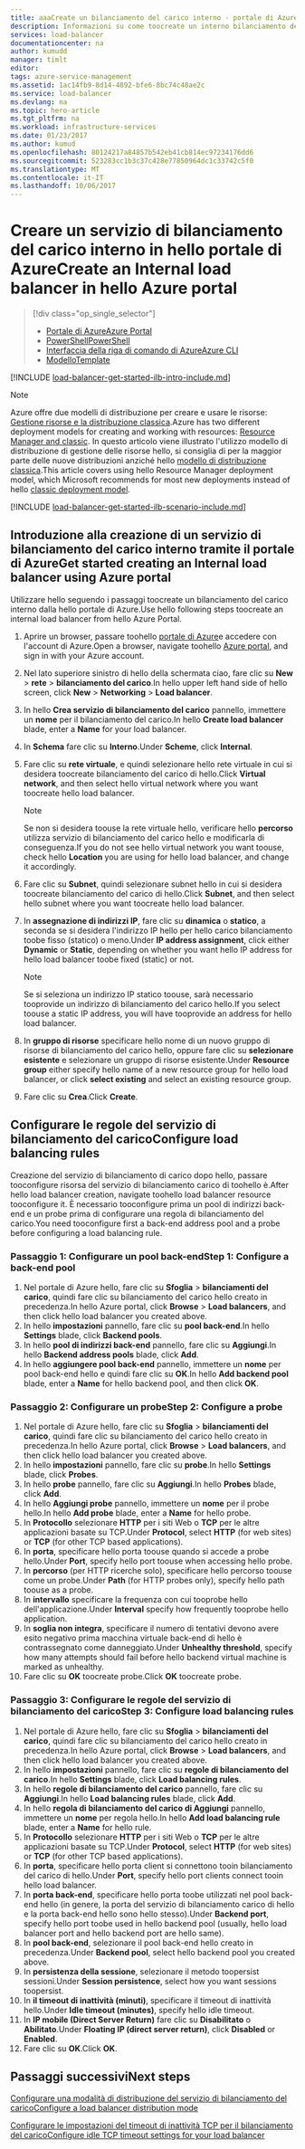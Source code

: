 ```yaml
---
title: aaaCreate un bilanciamento del carico interno - portale di Azure | Documenti Microsoft
description: Informazioni su come toocreate un interno bilanciamento del carico di gestione risorse utilizzando hello portale di Azure
services: load-balancer
documentationcenter: na
author: kumudd
manager: timlt
editor: 
tags: azure-service-management
ms.assetid: 1ac14fb9-8d14-4892-bfe6-8bc74c48ae2c
ms.service: load-balancer
ms.devlang: na
ms.topic: hero-article
ms.tgt_pltfrm: na
ms.workload: infrastructure-services
ms.date: 01/23/2017
ms.author: kumud
ms.openlocfilehash: 80124217a84857b542eb41cb814ec97234176dd6
ms.sourcegitcommit: 523283cc1b3c37c428e77850964dc1c33742c5f0
ms.translationtype: MT
ms.contentlocale: it-IT
ms.lasthandoff: 10/06/2017
---
```

# <a name="create-an-internal-load-balancer-in-hello-azure-portal"></a><span data-ttu-id="22e53-103">Creare un servizio di bilanciamento del carico interno in hello portale di Azure</span><span class="sxs-lookup"><span data-stu-id="22e53-103">Create an Internal load balancer in hello Azure portal</span></span>

> [!div class="op_single_selector"]
> * [<span data-ttu-id="22e53-104">Portale di Azure</span><span class="sxs-lookup"><span data-stu-id="22e53-104">Azure Portal</span></span>](../load-balancer/load-balancer-get-started-ilb-arm-portal.md)
> * [<span data-ttu-id="22e53-105">PowerShell</span><span class="sxs-lookup"><span data-stu-id="22e53-105">PowerShell</span></span>](../load-balancer/load-balancer-get-started-ilb-arm-ps.md)
> * [<span data-ttu-id="22e53-106">Interfaccia della riga di comando di Azure</span><span class="sxs-lookup"><span data-stu-id="22e53-106">Azure CLI</span></span>](../load-balancer/load-balancer-get-started-ilb-arm-cli.md)
> * [<span data-ttu-id="22e53-107">Modello</span><span class="sxs-lookup"><span data-stu-id="22e53-107">Template</span></span>](../load-balancer/load-balancer-get-started-ilb-arm-template.md)

[!INCLUDE [load-balancer-get-started-ilb-intro-include.md](../../includes/load-balancer-get-started-ilb-intro-include.md)]

> [!NOTE]
> <span data-ttu-id="22e53-108">Azure offre due modelli di distribuzione per creare e usare le risorse: [Gestione risorse e la distribuzione classica](../azure-resource-manager/resource-manager-deployment-model.md).</span><span class="sxs-lookup"><span data-stu-id="22e53-108">Azure has two different deployment models for creating and working with resources:  [Resource Manager and classic](../azure-resource-manager/resource-manager-deployment-model.md).</span></span>  <span data-ttu-id="22e53-109">In questo articolo viene illustrato l'utilizzo modello di distribuzione di gestione delle risorse hello, si consiglia di per la maggior parte delle nuove distribuzioni anziché hello [modello di distribuzione classica](load-balancer-get-started-ilb-classic-ps.md).</span><span class="sxs-lookup"><span data-stu-id="22e53-109">This article covers using hello Resource Manager deployment model, which Microsoft recommends for most new deployments instead of hello [classic deployment model](load-balancer-get-started-ilb-classic-ps.md).</span></span>

[!INCLUDE [load-balancer-get-started-ilb-scenario-include.md](../../includes/load-balancer-get-started-ilb-scenario-include.md)]

## <a name="get-started-creating-an-internal-load-balancer-using-azure-portal"></a><span data-ttu-id="22e53-110">Introduzione alla creazione di un servizio di bilanciamento del carico interno tramite il portale di Azure</span><span class="sxs-lookup"><span data-stu-id="22e53-110">Get started creating an Internal load balancer using Azure portal</span></span>

<span data-ttu-id="22e53-111">Utilizzare hello seguendo i passaggi toocreate un bilanciamento del carico interno dalla hello portale di Azure.</span><span class="sxs-lookup"><span data-stu-id="22e53-111">Use hello following steps toocreate an internal load balancer from hello Azure Portal.</span></span>

1. <span data-ttu-id="22e53-112">Aprire un browser, passare toohello [portale di Azure](http://portal.azure.com)e accedere con l'account di Azure.</span><span class="sxs-lookup"><span data-stu-id="22e53-112">Open a browser, navigate toohello [Azure portal](http://portal.azure.com), and sign in with your Azure account.</span></span>
2. <span data-ttu-id="22e53-113">Nel lato superiore sinistro di hello della schermata ciao, fare clic su **New** > **rete** > **bilanciamento del carico**.</span><span class="sxs-lookup"><span data-stu-id="22e53-113">In hello upper left hand side of hello screen, click **New** > **Networking** > **Load balancer**.</span></span>
3. <span data-ttu-id="22e53-114">In hello **Crea servizio di bilanciamento del carico** pannello, immettere un **nome** per il bilanciamento del carico.</span><span class="sxs-lookup"><span data-stu-id="22e53-114">In hello **Create load balancer** blade, enter a **Name** for your load balancer.</span></span>
4. <span data-ttu-id="22e53-115">In **Schema** fare clic su **Interno**.</span><span class="sxs-lookup"><span data-stu-id="22e53-115">Under **Scheme**, click **Internal**.</span></span>
5. <span data-ttu-id="22e53-116">Fare clic su **rete virtuale**, e quindi selezionare hello rete virtuale in cui si desidera toocreate bilanciamento del carico di hello.</span><span class="sxs-lookup"><span data-stu-id="22e53-116">Click **Virtual network**, and then select hello virtual network where you want toocreate hello load balancer.</span></span>

   > [!NOTE]
   > <span data-ttu-id="22e53-117">Se non si desidera toouse la rete virtuale hello, verificare hello **percorso** utilizza servizio di bilanciamento del carico hello e modificarla di conseguenza.</span><span class="sxs-lookup"><span data-stu-id="22e53-117">If you do not see hello virtual network you want toouse, check hello **Location** you are using for hello load balancer, and change it accordingly.</span></span>

6. <span data-ttu-id="22e53-118">Fare clic su **Subnet**, quindi selezionare subnet hello in cui si desidera toocreate bilanciamento del carico di hello.</span><span class="sxs-lookup"><span data-stu-id="22e53-118">Click **Subnet**, and then select hello subnet where you want toocreate hello load balancer.</span></span>
7. <span data-ttu-id="22e53-119">In **assegnazione di indirizzi IP**, fare clic su **dinamica** o **statico**, a seconda se si desidera l'indirizzo IP hello per hello carico bilanciamento toobe fisso (statico) o meno.</span><span class="sxs-lookup"><span data-stu-id="22e53-119">Under **IP address assignment**, click either **Dynamic** or **Static**, depending on whether you want hello IP address for hello load balancer toobe fixed (static) or not.</span></span>

   > [!NOTE]
   > <span data-ttu-id="22e53-120">Se si seleziona un indirizzo IP statico toouse, sarà necessario tooprovide un indirizzo di bilanciamento del carico hello.</span><span class="sxs-lookup"><span data-stu-id="22e53-120">If you select toouse a static IP address, you will have tooprovide an address for hello load balancer.</span></span>

8. <span data-ttu-id="22e53-121">In **gruppo di risorse** specificare hello nome di un nuovo gruppo di risorse di bilanciamento del carico hello, oppure fare clic su **selezionare esistente** e selezionare un gruppo di risorse esistente.</span><span class="sxs-lookup"><span data-stu-id="22e53-121">Under **Resource group** either specify hello name of a new resource group for hello load balancer, or click **select existing** and select an existing resource group.</span></span>
9. <span data-ttu-id="22e53-122">Fare clic su **Crea**.</span><span class="sxs-lookup"><span data-stu-id="22e53-122">Click **Create**.</span></span>

## <a name="configure-load-balancing-rules"></a><span data-ttu-id="22e53-123">Configurare le regole del servizio di bilanciamento del carico</span><span class="sxs-lookup"><span data-stu-id="22e53-123">Configure load balancing rules</span></span>

<span data-ttu-id="22e53-124">Creazione del servizio di bilanciamento di carico dopo hello, passare tooconfigure risorsa del servizio di bilanciamento carico di toohello è.</span><span class="sxs-lookup"><span data-stu-id="22e53-124">After hello load balancer creation, navigate toohello load balancer resource tooconfigure it.</span></span>
<span data-ttu-id="22e53-125">È necessario tooconfigure prima un pool di indirizzi back-end e un probe prima di configurare una regola di bilanciamento del carico.</span><span class="sxs-lookup"><span data-stu-id="22e53-125">You need tooconfigure first a back-end address pool and a probe before configuring a load balancing rule.</span></span>

### <a name="step-1-configure-a-back-end-pool"></a><span data-ttu-id="22e53-126">Passaggio 1: Configurare un pool back-end</span><span class="sxs-lookup"><span data-stu-id="22e53-126">Step 1: Configure a back-end pool</span></span>

1. <span data-ttu-id="22e53-127">Nel portale di Azure hello, fare clic su **Sfoglia** > **bilanciamenti del carico**, quindi fare clic su bilanciamento del carico hello creato in precedenza.</span><span class="sxs-lookup"><span data-stu-id="22e53-127">In hello Azure portal, click **Browse** > **Load balancers**, and then click hello load balancer you created above.</span></span>
2. <span data-ttu-id="22e53-128">In hello **impostazioni** pannello, fare clic su **pool back-end**.</span><span class="sxs-lookup"><span data-stu-id="22e53-128">In hello **Settings** blade, click **Backend pools**.</span></span>
3. <span data-ttu-id="22e53-129">In hello **pool di indirizzi back-end** pannello, fare clic su **Aggiungi**.</span><span class="sxs-lookup"><span data-stu-id="22e53-129">In hello **Backend address pools** blade, click **Add**.</span></span>
4. <span data-ttu-id="22e53-130">In hello **aggiungere pool back-end** pannello, immettere un **nome** per pool back-end hello e quindi fare clic su **OK**.</span><span class="sxs-lookup"><span data-stu-id="22e53-130">In hello **Add backend pool** blade, enter a **Name** for hello backend pool, and then click **OK**.</span></span>

### <a name="step-2-configure-a-probe"></a><span data-ttu-id="22e53-131">Passaggio 2: Configurare un probe</span><span class="sxs-lookup"><span data-stu-id="22e53-131">Step 2: Configure a probe</span></span>

1. <span data-ttu-id="22e53-132">Nel portale di Azure hello, fare clic su **Sfoglia** > **bilanciamenti del carico**, quindi fare clic su bilanciamento del carico hello creato in precedenza.</span><span class="sxs-lookup"><span data-stu-id="22e53-132">In hello Azure portal, click **Browse** > **Load balancers**, and then click hello load balancer you created above.</span></span>
2. <span data-ttu-id="22e53-133">In hello **impostazioni** pannello, fare clic su **probe**.</span><span class="sxs-lookup"><span data-stu-id="22e53-133">In hello **Settings** blade, click **Probes**.</span></span>
3. <span data-ttu-id="22e53-134">In hello **probe** pannello, fare clic su **Aggiungi**.</span><span class="sxs-lookup"><span data-stu-id="22e53-134">In hello **Probes**  blade, click **Add**.</span></span>
4. <span data-ttu-id="22e53-135">In hello **Aggiungi probe** pannello, immettere un **nome** per il probe hello.</span><span class="sxs-lookup"><span data-stu-id="22e53-135">In hello **Add probe** blade, enter a **Name** for hello probe.</span></span>
5. <span data-ttu-id="22e53-136">In **Protocollo** selezionare **HTTP** per i siti Web o **TCP** per le altre applicazioni basate su TCP.</span><span class="sxs-lookup"><span data-stu-id="22e53-136">Under **Protocol**, select **HTTP** (for web sites) or **TCP** (for other TCP based applications).</span></span>
6. <span data-ttu-id="22e53-137">In **porta**, specificare hello porta toouse quando si accede a probe hello.</span><span class="sxs-lookup"><span data-stu-id="22e53-137">Under **Port**, specify hello port toouse when accessing hello probe.</span></span>
7. <span data-ttu-id="22e53-138">In **percorso** (per HTTP ricerche solo), specificare hello percorso toouse come un probe.</span><span class="sxs-lookup"><span data-stu-id="22e53-138">Under **Path** (for HTTP probes only), specify hello path toouse as a probe.</span></span>
8. <span data-ttu-id="22e53-139">In **intervallo** specificare la frequenza con cui tooprobe hello dell'applicazione.</span><span class="sxs-lookup"><span data-stu-id="22e53-139">Under **Interval** specify how frequently tooprobe hello application.</span></span>
9. <span data-ttu-id="22e53-140">In **soglia non integra**, specificare il numero di tentativi devono avere esito negativo prima macchina virtuale back-end di hello è contrassegnato come danneggiato.</span><span class="sxs-lookup"><span data-stu-id="22e53-140">Under **Unhealthy threshold**, specify how many attempts should fail before hello backend virtual machine is marked as unhealthy.</span></span>
10. <span data-ttu-id="22e53-141">Fare clic su **OK** toocreate probe.</span><span class="sxs-lookup"><span data-stu-id="22e53-141">Click **OK** toocreate probe.</span></span>

### <a name="step-3-configure-load-balancing-rules"></a><span data-ttu-id="22e53-142">Passaggio 3: Configurare le regole del servizio di bilanciamento del carico</span><span class="sxs-lookup"><span data-stu-id="22e53-142">Step 3: Configure load balancing rules</span></span>

1. <span data-ttu-id="22e53-143">Nel portale di Azure hello, fare clic su **Sfoglia** > **bilanciamenti del carico**, quindi fare clic su bilanciamento del carico hello creato in precedenza.</span><span class="sxs-lookup"><span data-stu-id="22e53-143">In hello Azure portal, click **Browse** > **Load balancers**, and then click hello load balancer you created above.</span></span>
2. <span data-ttu-id="22e53-144">In hello **impostazioni** pannello, fare clic su **regole di bilanciamento del carico**.</span><span class="sxs-lookup"><span data-stu-id="22e53-144">In hello **Settings** blade, click **Load balancing rules**.</span></span>
3. <span data-ttu-id="22e53-145">In hello **regole di bilanciamento del carico** pannello, fare clic su **Aggiungi**.</span><span class="sxs-lookup"><span data-stu-id="22e53-145">In hello **Load balancing rules** blade, click **Add**.</span></span>
4. <span data-ttu-id="22e53-146">In hello **regola di bilanciamento del carico di Aggiungi** pannello, immettere un **nome** per regola hello.</span><span class="sxs-lookup"><span data-stu-id="22e53-146">In hello **Add load balancing rule** blade, enter a **Name** for hello rule.</span></span>
5. <span data-ttu-id="22e53-147">In **Protocollo** selezionare **HTTP** per i siti Web o **TCP** per le altre applicazioni basate su TCP.</span><span class="sxs-lookup"><span data-stu-id="22e53-147">Under **Protocol**, select **HTTP** (for web sites) or **TCP** (for other TCP based applications).</span></span>
6. <span data-ttu-id="22e53-148">In **porta**, specificare hello porta client si connettono tooin bilanciamento del carico di hello.</span><span class="sxs-lookup"><span data-stu-id="22e53-148">Under **Port**, specify hello port clients connect tooin hello load balancer.</span></span>
7. <span data-ttu-id="22e53-149">In **porta back-end**, specificare hello porta toobe utilizzati nel pool back-end hello (in genere, la porta del servizio di bilanciamento carico di hello e la porta back-end hello sono hello stesso).</span><span class="sxs-lookup"><span data-stu-id="22e53-149">Under **Backend port**, specify hello port toobe used in hello backend pool (usually, hello load balancer port and hello backend port are hello same).</span></span>
8. <span data-ttu-id="22e53-150">In **pool back-end**, selezionare il pool back-end hello creato in precedenza.</span><span class="sxs-lookup"><span data-stu-id="22e53-150">Under **Backend pool**, select hello backend pool you created above.</span></span>
9. <span data-ttu-id="22e53-151">In **persistenza della sessione**, selezionare il metodo toopersist sessioni.</span><span class="sxs-lookup"><span data-stu-id="22e53-151">Under **Session persistence**, select how you want sessions toopersist.</span></span>
10. <span data-ttu-id="22e53-152">In **il timeout di inattività (minuti)**, specificare il timeout di inattività hello.</span><span class="sxs-lookup"><span data-stu-id="22e53-152">Under **Idle timeout (minutes)**, specify hello idle timeout.</span></span>
11. <span data-ttu-id="22e53-153">In **IP mobile (Direct Server Return)** fare clic su **Disabilitato** o **Abilitato**.</span><span class="sxs-lookup"><span data-stu-id="22e53-153">Under **Floating IP (direct server return)**, click **Disabled** or **Enabled**.</span></span>
12. <span data-ttu-id="22e53-154">Fare clic su **OK**.</span><span class="sxs-lookup"><span data-stu-id="22e53-154">Click **OK**.</span></span>

## <a name="next-steps"></a><span data-ttu-id="22e53-155">Passaggi successivi</span><span class="sxs-lookup"><span data-stu-id="22e53-155">Next steps</span></span>

[<span data-ttu-id="22e53-156">Configurare una modalità di distribuzione del servizio di bilanciamento del carico</span><span class="sxs-lookup"><span data-stu-id="22e53-156">Configure a load balancer distribution mode</span></span>](load-balancer-distribution-mode.md)

[<span data-ttu-id="22e53-157">Configurare le impostazioni del timeout di inattività TCP per il bilanciamento del carico</span><span class="sxs-lookup"><span data-stu-id="22e53-157">Configure idle TCP timeout settings for your load balancer</span></span>](load-balancer-tcp-idle-timeout.md)

